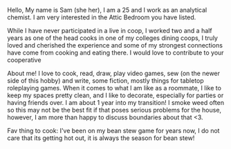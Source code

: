 Hello,
My name is Sam (she her), I am a 25 and I work as an analytical chemist. I am very interested in the Attic Bedroom you have listed.

While I have never participated in a live in coop, I worked two and a half years as one of the head cooks in one of my colleges dining coops, I truly loved and cherished the experience and some of my strongest connections have come from cooking and eating there. I would love to contribute to your cooperative 

About me!
I love to cook, read, draw, play video games, sew (on the newer side of this hobby) and write, some fiction, mostly things for tabletop roleplaying games. When it comes to what I am like as a roommate, I like to keep my spaces pretty clean, and I like to decorate, especially for parties or having friends over. I am about 1 year into my transition! I smoke weed often so this may not be the best fit if that poses serious problems for the house, however, I am more than happy to discuss boundaries about that <3. 

Fav thing to cook: I've been on my bean stew game for years now, I do not care that its getting hot out, it is always the season for bean stew!
